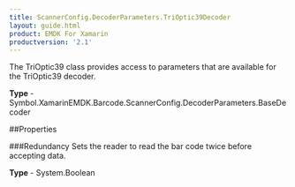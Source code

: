 ```yaml
---
title: ScannerConfig.DecoderParameters.TriOptic39Decoder
layout: guide.html
product: EMDK For Xamarin
productversion: '2.1'
---
```

The TriOptic39 class provides access to parameters that are available for the TriOptic39 decoder.

**Type** - Symbol.XamarinEMDK.Barcode.ScannerConfig.DecoderParameters.BaseDecoder

##Properties

###Redundancy
Sets the reader to read the bar code twice before accepting data.

**Type** - System.Boolean















